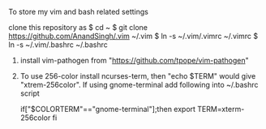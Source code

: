  To store my vim and bash related settings

clone this repository as
$ cd ~
$ git clone https://github.com/AnandSingh/.vim ~/.vim
$ ln -s ~/.vim/.vimrc ~/.vimrc
$ ln -s ~/.vim/.bashrc ~/.bashrc

1. install vim-pathogen from "https://github.com/tpope/vim-pathogen"
2. To use 256-color install ncurses-term, then "echo $TERM" would give
   "xtrem-256color". If using gnome-terminal add following into ~/.bashrc
   script

    if["$COLORTERM"=="gnome-terminal"];then
	export TERM=xterm-256color
    fi
